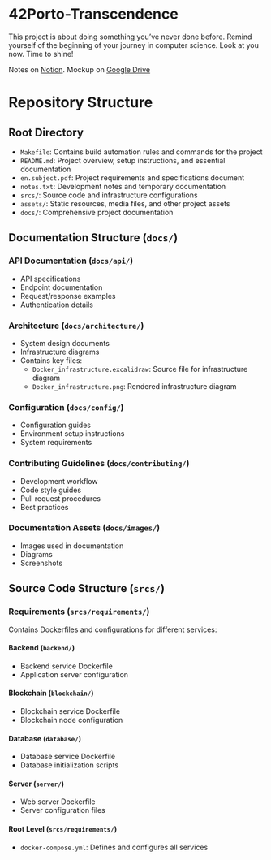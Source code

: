 # 42Porto-Transcendence
This project is about doing something you’ve never done before. Remind yourself of the beginning of your journey in computer science. Look at you now. Time to shine!

Notes on [Notion](https://www.notion.so/ft_transcendence-12ddde8bdb0f802f8d95cda450775933).
Mockup on [Google Drive](https://docs.google.com/presentation/d/16AGtsTiVEO5TQ0uBFkrn_o4qH4HXTTW8y0fL1zaiMaM/edit?usp=sharing)

# Repository Structure

## Root Directory

- `Makefile`: Contains build automation rules and commands for the project
- `README.md`: Project overview, setup instructions, and essential documentation
- `en.subject.pdf`: Project requirements and specifications document
- `notes.txt`: Development notes and temporary documentation
- `srcs/`: Source code and infrastructure configurations
- `assets/`: Static resources, media files, and other project assets
- `docs/`: Comprehensive project documentation

## Documentation Structure (`docs/`)

### API Documentation (`docs/api/`)
- API specifications
- Endpoint documentation
- Request/response examples
- Authentication details

### Architecture (`docs/architecture/`)
- System design documents
- Infrastructure diagrams
- Contains key files:
  - `Docker_infrastructure.excalidraw`: Source file for infrastructure diagram
  - `Docker_infrastructure.png`: Rendered infrastructure diagram

### Configuration (`docs/config/`)
- Configuration guides
- Environment setup instructions
- System requirements

### Contributing Guidelines (`docs/contributing/`)
- Development workflow
- Code style guides
- Pull request procedures
- Best practices

### Documentation Assets (`docs/images/`)
- Images used in documentation
- Diagrams
- Screenshots

## Source Code Structure (`srcs/`)

### Requirements (`srcs/requirements/`)
Contains Dockerfiles and configurations for different services:

#### Backend (`backend/`)
- Backend service Dockerfile
- Application server configuration

#### Blockchain (`blockchain/`)
- Blockchain service Dockerfile
- Blockchain node configuration

#### Database (`database/`)
- Database service Dockerfile
- Database initialization scripts

#### Server (`server/`)
- Web server Dockerfile
- Server configuration files

#### Root Level (`srcs/requirements/`)
- `docker-compose.yml`: Defines and configures all services
